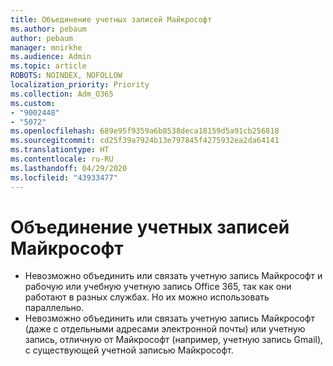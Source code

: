 ```yaml
---
title: Объединение учетных записей Майкрософт
ms.author: pebaum
author: pebaum
manager: mnirkhe
ms.audience: Admin
ms.topic: article
ROBOTS: NOINDEX, NOFOLLOW
localization_priority: Priority
ms.collection: Adm_O365
ms.custom:
- "9002448"
- "5072"
ms.openlocfilehash: 689e95f9359a6b8538deca18159d5a91cb256818
ms.sourcegitcommit: cd25f39a7924b13e797845f4275932ea2da64141
ms.translationtype: HT
ms.contentlocale: ru-RU
ms.lasthandoff: 04/29/2020
ms.locfileid: "43933477"
---
```

# <a name="merge-microsoft-accounts"></a>Объединение учетных записей Майкрософт

- Невозможно объединить или связать учетную запись Майкрософт и рабочую или учебную учетную запись Office 365, так как они работают в разных службах. Но их можно использовать параллельно.
- Невозможно объединить или связать учетную запись Майкрософт (даже с отдельными адресами электронной почты) или учетную запись, отличную от Майкрософт (например, учетную запись Gmail), с существующей учетной записью Майкрософт.
